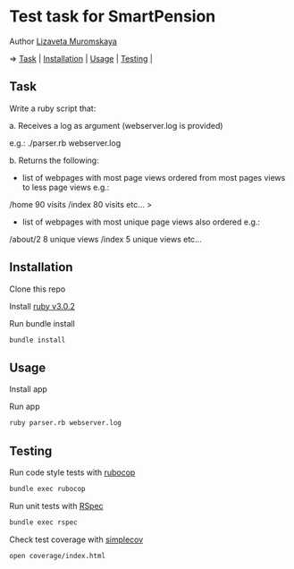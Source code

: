 # Test task for SmartPension
Author [Lizaveta Muromskaya](https://www.linkedin.com/in/lizaveta-muromskaya)

=> [Task](#task) | [Installation](#installation) | [Usage](#usage) | [Testing](#testing) |

## Task ##

Write a ruby script that:

a. Receives a log as argument (webserver.log is provided) 

e.g.: ./parser.rb webserver.log

b. Returns the following:

+ list of webpages with most page views ordered from most pages views to less page views e.g.:

/home 90 visits /index 80 visits etc... > 

+ list of webpages with most unique page views also ordered e.g.:

/about/2 8 unique views /index 5 unique views etc...


## Installation ##

Clone this repo

Install [ruby v3.0.2](https://www.ruby-lang.org/en/documentation/installation/)

Run bundle install
```bash
bundle install
```

## Usage ##
Install app

Run app
```bash
ruby parser.rb webserver.log
```
## Testing ##
Run code style tests with [rubocop](https://github.com/rubocop/rubocop)
```bash
bundle exec rubocop
```
Run unit tests with [RSpec](https://rspec.info/)
```bash
bundle exec rspec
```
Check test coverage with [simplecov](https://github.com/simplecov-ruby/simplecov)
```bash
open coverage/index.html
```

